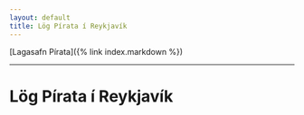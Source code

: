 ```yaml
---
layout: default
title: Lög Pírata í Reykjavík
---
```


[Lagasafn Pírata]({% link index.markdown %})

***

# Lög Pírata í Reykjavík